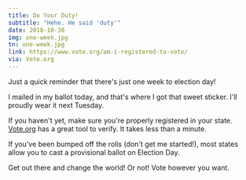 ```yaml
---
title: Do Your Duty!
subtitle: "Hehe. He said 'duty'"
date: 2018-10-30
img: one-week.jpg
tn: one-week.jpg
link: https://www.vote.org/am-i-registered-to-vote/
via: Vote.org
---
```


Just a quick reminder that there's just one week to election day! 

I mailed in my ballot today, and that's where I got that sweet sticker. I'll proudly wear it next Tuesday.

If you haven't yet, make sure you're properly registered in your state. [Vote.org](https://www.vote.org/am-i-registered-to-vote/) has a great tool to verify. It takes less than a minute.

If you've been bumped off the rolls (don't get me started!), most states allow you to cast a provisional ballot on Election Day. 

Get out there and change the world! Or not! Vote however you want.